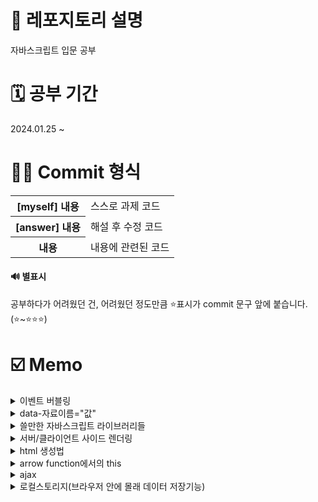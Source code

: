 # 📢 레포지토리 설명
자바스크립트 입문 공부

# 🗓️ 공부 기간
2024.01.25 ~ 

# 👩‍💻 Commit 형식
<table>
  <tr>
    <th>[myself] 내용</th>
    <td>스스로 과제 코드</td>
  </tr>
  <tr>
    <th>[answer] 내용</th>
    <td>해설 후 수정 코드</td>
  </tr>
  <tr>
    <th>내용</th>
    <td>내용에 관련된 코드</td>
  </tr>
</table>

#### 🔊 별표시 
공부하다가 어려웠던 건, 어려웠던 정도만큼 ⭐표시가 commit 문구 앞에 붙습니다. (⭐~⭐⭐⭐)

# ☑️ Memo
<details>
<summary>이벤트 버블링</summary>
<br/>

자바스크립트에서 이벤트 버블링은 항상 일어납니다.
```
<div class="black-bg">  <!-- 이거도 클릭한거임 -->
  <div class="white-bg">  <!-- 이거도 클릭한거임 -->
    <h4>로그인하세요</h4>  <!-- 이거 클릭하면 -->
  </div>
</div>
```

#### ✔️ 유용한 이벤트 관련 함수들<br/>
e.target; // 유저가 실제로 클릭한 html요소를 알려줌<br/>
e.currentTarget; // 이벤트리스너가 달린곳을 알려줌(this; 사용과 똑같음)<br/>
e.preventDefault(); // 클릭이 되지 않은 것처럼 동작하게 해줌(폼에서 유용)<br/>
e.stopProgation(); // 상위요소로 가는 이벤트 버블링을 막아줌<br/>
</details>

<details>
  <summary>data-자료이름="값"</summary><br/>

  html태그에 몰래 정보를 숨기는 기능이다.
  ```
  <li class="tab-button" data-id="0">Products</li>

  // 숨겼던 자료 출력은 셀렉터.dataset.자료이름
  document.getElementsByClassName('tab-button')[0].dataset.id
  ```
</details>
<details>
<summary>쓸만한 자바스크립트 라이브러리들</summary><br/>
1. Swiper<br/>
- 캐러셀의 경우, 직접만들어도 되지만, 좀 이쁘게 또는 쉽게 여러기능을 만들고 쉽다면 Swiper 라이브러리를 써도 됨<br/><br/>
2. Chart.js<br/>
- 웹페이지에 차트를 만들고 싶으면 쓰면 됨<br/><br/>
3. Animate On Scroll<br/>
- 스크롤 내리면 요소가 서서히 등장하는 애니메이션을 만들고 싶을 때 쓰면 됨<br/><br/>
4. EmailJS<br/>
- 원래 이메일 전송은 서버가 해야하지만, Gmail이런거 서버를 잠깐 빌리면 자바스크립트만으로 이메일 전송 가능<br/>
- user가 내 이메일 계정으로 이메일 전송도 가능하고, 내 이메일 계정으로 남에게 이메일 전송도 가능함<br/>
<br/>
5. Lodash<br/>
- array, object, 문자, 숫자 자료를 다루기 편해지는 기본함수들 제공
<br/><br/>
6. React/Vue<br/>
- 페이지가 너무 많아서 UI재활용이 자주 필요한 사이트나, 모바일 앱처럼 페이지 이동 없이 동작하는 Single Page Application을 만들 때 유용한 자바스크립트 라이브러리<br/>
<br/>
7. Fullpage.js<br/>
- 웹페이지를 ppt처럼 만들어줌(하지만 이런 UI는 유행이 지남) <br/>
</details>

<details>
  <summary>서버/클라이언트 사이드 렌더링</summary>
  <br/>
  서버에서 html파일을 user에게 보낼 때, 방법이 두가지가 있습니다.<br/>
  1. SSR: html파일을 이미 서버에서 다 완성해서 보냄, 서버가 쫌 귀찮음<br/>
  2. CSR: 서버에서 클라이언트에게 '텅 빈 html파일 + 데이터'를 보냄 --> html을 완성시키는 걸 js에게 시킴 --> user의 브라우저에서 일하는 js는 이리저리 일해서 html파일을 채우게 됨<br/>
</details>

<details>
  <summary>html 생성법</summary><br/>
  방법1은 코드가 너무 길고 복잡하기 때문에, 특별한 이유가 없으면 2번 방법을 씁니다(1번이 아주 미세하게 빠르게 동작함). <br/><br/>
  방법1)<br/>

  ```
    let a = document.createElement('p'); 
    a.innerHTML = '안녕'; 
    document.querySelector('#test').appendChild(a); 
  ```

  방법2)<br/>

  ```
    let a = '<p>안녕</p>';
    document.querySelector('#test').insertAdjacentHTML('beforeend', a);
  ```
</details>

<details>
  <summary>arrow function에서의 this</summary>
  <br/>
  - arrow function안에서 this를 사용하면, 바깥에 있던 this를 그대로 가져다씀<br/>
  - 반면, function안에서 this를 사용하면, this가 알맞게 재정의됨<br/>
  
</details>

<details>
<summary>ajax</summary>
<br/>
✔️ API 문서<br/>
서버 개발자들은 가끔 API문서를 작성합니다. 이 경로(url)로 GET요청하면, 이런 데이터 보내준다는 설명들이 적혀있는게 API 문서입니다.
이런거보고 여러분들이 서버랑 통신하면 됩니다.<br/><br/>

✔️ ajax란?<br/>
서버에 GET/POST 요청을 할 때 새로고침 없이 데이터를 주고받을 수 있게 도와주는 간단한 브라우저 기능을 AJAX라고 합니다.
AJAX를 사용하면, 새로고침 없이도 쇼핑몰 상품을 더 가져올 수 있고, 새로고침 없이도 댓글을 서버로 전송할 수도 있고..그렇습니다.
<br/>

✔️ 제이쿼리로 get요청<br/>
```
$.get('https://codingapple1.github.io/hello.txt213')
  .done(function(data) {
    console.log(data); // 성공 시
  })
  .fail(function() {
    console.log('실패함'); // ajax 실패시 특정 코드 실행하고 싶으면
  })
```

✔️ fetch<br/>
```
fetch('https://codingapple1.github.io/price.json')
  .then(res => res.json())
  .then(function(data){
    console.log(data)
  })
  .catch(function(error){
    console.log('실패함')
  });
```
생자바스크립트의 경우에는 fetch같은 걸 사용해서 AJAX요청이 가능합니다. fetch함수는 Edge 브라우저 이상에서만 동작합니다. 제이쿼리를 썼을때보다 코드 한줄이 더 필요한데, 그 이유는 제이쿼리를 썼을때는 알아서 object데이터를 JSON으로 바꿔서 전송해줬는데, 생자바스크립트의 경우 그렇기 않기 때문입니다. 
<br/>
jQuery의 $.get() 이런 건, JSON으로 자료가 도착하면 알아서 array/object자료로 바꿔줍니다. 그러나, 기본함수 fetch()같은 건, JSON으로 자료가 도착하면 알아서 array/object 자료로 바꿔주지 않습니다. 그래서 fetch()로 가져온 결과를 array/object로 바꾸고 싶으면 res.json()이런 코드 한 줄 추가하면 됩니다. 그게 귀찮으면 jQuery나 axios이런 라이브러리 설치하면 ajax가 약간 더 간편해집니다.
</details>

<details>
<summary>로컬스토리지(브라우저 안에 몰래 데이터 저장기능)</summary><br/>
- 데이터를 반영구적으로 저장할 수 있는 방법(브라우저 안의 저장공간 이용)<br/>
- 저장공간 위치: 개발자도구 --> Application --> 
</details>
